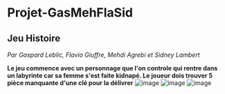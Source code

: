 # Projet-GasMehFlaSid
## Jeu Histoire
*Par Gaspard Leblic, Flavio Giuffre, Mehdi Agrebi et Sidney Lambert*

**Le jeu commence avec un personnage que l'on controle qui rentre dans un labyrinte car sa femme s'est faite kidnapé. Le joueur dois trouver 5 pièce manquante d'une clé pour la délivrer**
![image](https://github.com/user-attachments/assets/a878b70e-a7e7-4cf9-a032-5a6d7371134e)
![image](https://github.com/user-attachments/assets/81fe90ba-0cbc-4f9a-aca0-8b6937e0c722)      ![image](https://github.com/user-attachments/assets/71dfad3a-f06f-4735-af9b-44ae5af4eb40)

